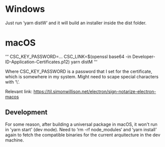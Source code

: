 # Windows
Just run ‘yarn distW‘ and it will build an installer inside the dist folder.

# macOS
‘‘‘
CSC_KEY_PASSWORD=...
CSC_LINK=$(openssl base64 -in Developer-ID-Application-Certificates.p12)
yarn distM
‘‘‘

Where CSC_KEY_PASSWORD is a password that I set for the certificate, which is somewhere in my system.
Might need to scape special characters with ‘\‘.

Relevant link: https://til.simonwillison.net/electron/sign-notarize-electron-macos

## Development

For some reason, after building a universal package in macOS, it won't run in 'yarn start' (dev mode). Need to ‘rm -rf node_modules‘ and ‘yarn install‘ again to fetch the compatible binaries
for the current arquitecture in the dev machine.

